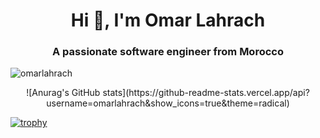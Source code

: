 <h1 align="center">Hi 👋, I'm Omar Lahrach</h1>
<h3 align="center">A passionate software engineer from Morocco</h3>

<p align="left"> <img src="https://komarev.com/ghpvc/?username=omarlahrach&label=Profile%20views&color=0e75b6&style=flat" alt="omarlahrach" /> </p>

<p align="center">
   ![Anurag's GitHub stats](https://github-readme-stats.vercel.app/api?username=omarlahrach&show_icons=true&theme=radical)
</p>

[![trophy](https://github-profile-trophy.vercel.app/?username=omarlahrach&theme=onedark)](https://github.com/ryo-ma/github-profile-trophy)
